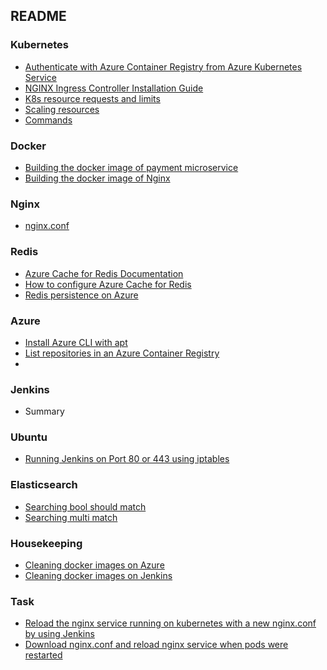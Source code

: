 ﻿## README ##


### Kubernetes ###

* [Authenticate with Azure Container Registry from Azure Kubernetes Service](Kubernetes/authenticate-with-azure-container-registry-from-azure-kubernetes-service.md)
* [NGINX Ingress Controller Installation Guide](https://kubernetes.github.io/ingress-nginx/deploy/)
* [K8s resource requests and limits](Kubernetes/k8s-resource-requests-and-limits.md)
* [Scaling resources](Kubernetes/scaling-resources.md)
* [Commands](Kubernetes/commands-of-kubernetes.md)

### Docker ###

* [Building the docker image of payment microservice](Docker/building-the-docker-image-of-payment-microservice.md)
* [Building the docker image of Nginx](Docker/building-the-docker-image-of-nginx.md)

### Nginx ###

* [nginx.conf](Nginx/nginx-conf.md)

### Redis ### 

* [Azure Cache for Redis Documentation](https://docs.microsoft.com/en-us/azure/azure-cache-for-redis)
* [How to configure Azure Cache for Redis](https://docs.microsoft.com/en-us/azure/azure-cache-for-redis/cache-configure)
* [Redis persistence on Azure](Redis/redis-persistence-on-azure.md)

### Azure ###

* [Install Azure CLI with apt](https://docs.microsoft.com/en-us/cli/azure/install-azure-cli-apt?view=azure-cli-latest)
* [List repositories in an Azure Container Registry](Azure/list-repositories-in-azure-container-registry.md)
* 

### Jenkins ###

* Summary

### Ubuntu ###

* [Running Jenkins on Port 80 or 443 using iptables](Ubuntu/running-jenkins-on-port-80-or-443-using-iptables.md)

### Elasticsearch

* [Searching bool should match](Elasticsearch/searching-bool-should-match.md)
* [Searching multi match](Elasticsearch/searching-multi-match.md)

### Housekeeping ###

* [Cleaning docker images on Azure](Housekeeping/cleaning-docker-images-on-azure.md)
* [Cleaning docker images on Jenkins](Housekeeping/cleaning-docker-images-on-jenkins.md)

### Task

* [Reload the nginx service running on kubernetes with a new nginx.conf by using Jenkins](Tasks/reload-nginx.md)
* [Download nginx.conf and reload nginx service when pods were restarted](Tasks/download-conf-reload-nginx.md)